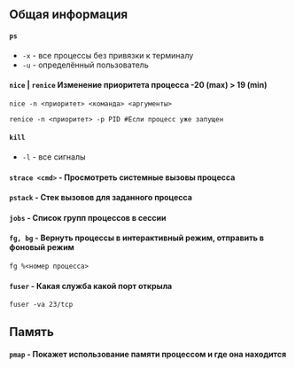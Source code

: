 ## Общая информация

#### ```ps```
 - ```-x``` - все процессы без привязки к терминалу
 - ```-u``` - определённый пользователь

#### ```nice``` | ```renice``` Изменение приоритета процесса -20 (max) > 19 (min)
```
nice -n <приоритет> <команда> <аргументы>

renice -n <приоритет> -р PID #Если процесс уже запущен
```

#### ```kill```
 - ```-l``` - все сигналы

#### ```strace <cmd>``` - Просмотреть системные вызовы процесса

#### ```pstack``` - Стек вызовов для заданного процесса

#### ```jobs``` - Список групп процессов в сессии

#### ```fg, bg``` - Вернуть процессы в интерактивный режим, отправить в фоновый режим
```
fg %<номер процесса>
```

#### ```fuser``` - Какая служба какой порт открыла
```
fuser -va 23/tcp
```

## Память

#### ```pmap``` - Покажет использование памяти процессом и где она находится

